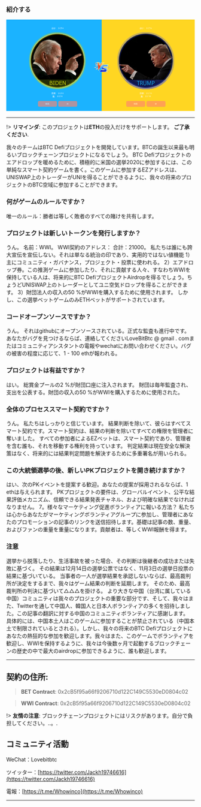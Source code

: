 ### 紹介する

![](./img/defi4.jpeg)

---
!> **リマインダ**: このプロジェクトは**ETH**の投入だけをサポートします。 **ご了承ください**.

我々のチームはBTC Defiプロジェクトを開発しています。BTCの誕生以来最も明るいブロックチェーンプロジェクトになるでしょう。
BTC Defiプロジェクトのエアドロップを暖めるために、積極的に米国の選挙2020に参加するには、この単純なスマート契約ゲームを書く。このゲームに参加するEZアドレスは、UNISWAP上のトレーダーがUNIを得ることができるように、我々の将来のプロジェクトのBTC空域に参加することができます。
### 何がゲームのルールですか？
唯一のルール：勝者は等しく敗者のすべての賭けを共有します。
### プロジェクトは新しいトークンを発行しますか？
うん。
名前：WWI。
WWI契約のアドレス：
合計：21000。
私たちは誰にも誇大宣伝を宣伝しない。それは単なる統治の印であり、実用的ではない値機能
1）主にコミュニティ・ガバナンス，プロジェクト・投票に使われる。
2）エアドロップ券。この推測ゲームに参加したり、それに貢献する人々、すなわちWWIを保持している人は、将来的にBTC DefiプロジェクトAirdropを得るでしょう。ちょうどUNISWAP上のトレーダーとしてユニ空気ドロップを得ることができます。
3）財団法人の収入の50 %がWWIを購入するために使用されます。
しかし、この選挙ベットゲームのみETHベットがサポートされています。
### コードオープンソースですか？
うん。
それはgithubにオープンソースされている。正式な監査も進行中です。
あなたがバグを見つけるならば、連絡してくださいLoveBitBtc @ gmail . comまたはコミュニティアシスタントの電報やwechatにお問い合わせください。バグの被害の程度に応じて、1 - 100 ethが報われる。
### プロジェクトは有益ですか？
はい。
総賞金プールの2 %が財団口座に注入されます。
財団は毎年監査され、支出を公表する。財団の収入の50 %がWWIを購入するために使用された。
### 全体のプロセススマート契約ですか？
うん。
私たちはしっかりと信じています。
結果判断を除いて、彼らはすべてスマート契約です。スマート契約は、結果の判断を除いてすべての権限を管理者に奪いました。
すべての参加者によるEZベットは、スマート契約であり、管理者を含む誰も、それを移動する権利を持っています。
判定結果は現在安全な解決策はなく、将来的には結果判定問題を解決するために多重署名が用いられる。
### この大統領選挙の後、新しいPKプロジェクトを開き続けますか？
はい、次のPKイベントを提案する歓迎。あなたの提案が採用されるならば、1 ethは与えられます。
PKプロジェクトの要件は、グローバルイベント、公平な結果評価メカニズム、信頼できる結果発表チャネル、および明確な結果でなければなりません。
7。様々なマーケティング促進ボランティアに報いる方法？
私たちは心からあなたがマーケティングボランティアグループに参加し、管理者にあなたのプロモーションの記事のリンクを送信招待します。基礎は記事の数、重量、およびファンの重量を重量になります。貢献者は、等しくWWI報酬を得ます。
### 注意
選挙から脱落したり、生活事故を被った場合、その判断は後継者の成功または失敗に基づく。
その結果は12月14日の選挙公票ではなく、11月3日の選挙日投票の結果に基づいている。
当事者の一人が選挙結果を承認しないならば、最高裁判所が決定をするまで、我々はゲーム結果の判断を延期します。
そのため、最高裁判所の判決に基づいて△△△を掛ける。
より大きな中国（台湾に属している中国）コミュニティは我々のプロジェクトの重要な部分です、そして、我々はまた、Twitterを通して中国人、韓国人と日本人ボランティアの多くを招待しました。この記事の翻訳に対する中国のコミュニティボランティアに感謝します。
具体的には、中国本土人はこのゲームに参加することが禁止されている（中国本土で制限されているとされる）。しかし、我々の将来のBTC Defiプロジェクトにあなたの熱狂的な参加を歓迎します。我々はまた、このゲームでボランティアを歓迎し、WWIを保持するように、我々は今後数ヶ月で起動するブロックチェーンの歴史の中で最大のairdropに参加できるように、誰も歓迎します。

-----------------------------


## 契約の住所:

>**BET Contract**: 0x2cB5f95a66f9206710d122C149C5530eD0804c02

>**WWI Contract**: 0x2cB5f95a66f9206710d122C149C5530eD0804c02

!> **友情の注意**: ブロックチェーンプロジェクトにはリスクがあります。自分で負担してください。..。.



## コミュニティ活動

WeChat：Lovebitbtc

ツイッター：[https://twitter.com/Jackh19746616](https://twitter.com/Jackh19746616)

電報：[https://t.me/Whowinco](https://t.me/Whowinco)



-----------------------------